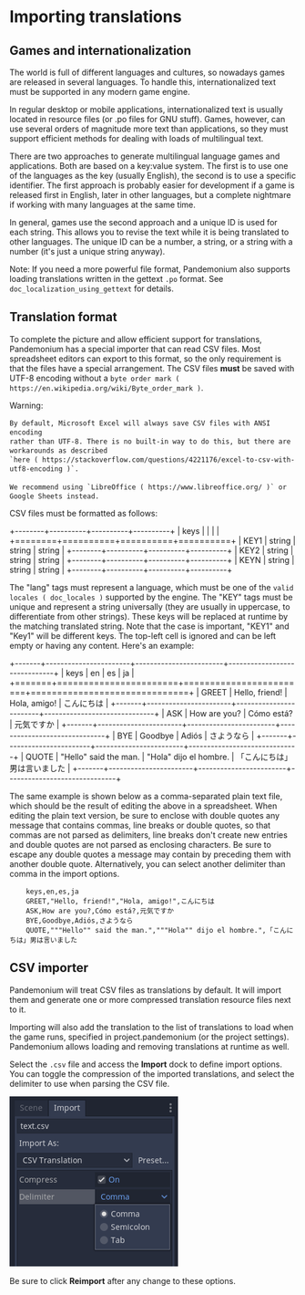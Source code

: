 

Importing translations
======================

Games and internationalization
------------------------------

The world is full of different languages and cultures, so nowadays games
are released in several languages. To handle this, internationalized text
must be supported in any modern game engine.

In regular desktop or mobile applications, internationalized text is
usually located in resource files (or .po files for GNU stuff). Games,
however, can use several orders of magnitude more text than
applications, so they must support efficient methods for dealing with
loads of multilingual text.

There are two approaches to generate multilingual language games and
applications. Both are based on a key:value system. The first is to use
one of the languages as the key (usually English), the second is to use a
specific identifier. The first approach is probably easier for
development if a game is released first in English, later in other
languages, but a complete nightmare if working with many languages at
the same time.

In general, games use the second approach and a unique ID is used for
each string. This allows you to revise the text while it is being
translated to other languages. The unique ID can be a number, a string,
or a string with a number (it's just a unique string anyway).

Note:
 If you need a more powerful file format, Pandemonium also supports
          loading translations written in the gettext `.po` format. See
          `doc_localization_using_gettext` for details.

Translation format
------------------

To complete the picture and allow efficient support for translations,
Pandemonium has a special importer that can read CSV files. Most spreadsheet
editors can export to this format, so the only requirement is that the files
have a special arrangement. The CSV files **must** be saved with UTF-8 encoding
without a `byte order mark ( https://en.wikipedia.org/wiki/Byte_order_mark )`.

Warning:


    By default, Microsoft Excel will always save CSV files with ANSI encoding
    rather than UTF-8. There is no built-in way to do this, but there are
    workarounds as described
    `here ( https://stackoverflow.com/questions/4221176/excel-to-csv-with-utf8-encoding )`.

    We recommend using `LibreOffice ( https://www.libreoffice.org/ )` or Google Sheets instead.

CSV files must be formatted as follows:

+--------+----------+----------+----------+
| keys   | <lang1>  | <lang2>  | <langN>  |
+========+==========+==========+==========+
| KEY1   | string   | string   | string   |
+--------+----------+----------+----------+
| KEY2   | string   | string   | string   |
+--------+----------+----------+----------+
| KEYN   | string   | string   | string   |
+--------+----------+----------+----------+

The "lang" tags must represent a language, which must be one of the `valid
locales ( doc_locales )` supported by the engine. The "KEY" tags must be
unique and represent a string universally (they are usually in
uppercase, to differentiate from other strings). These keys will be replaced at
runtime by the matching translated string. Note that the case is important,
"KEY1" and "Key1" will be different keys.
The top-left cell is ignored and can be left empty or having any content.
Here's an example:

+-------+-----------------------+------------------------+------------------------------+
| keys  | en                    | es                     | ja                           |
+=======+=======================+========================+==============================+
| GREET | Hello, friend!        | Hola, amigo!           | こんにちは                   |
+-------+-----------------------+------------------------+------------------------------+
| ASK   | How are you?          | Cómo está?             | 元気ですか                   |
+-------+-----------------------+------------------------+------------------------------+
| BYE   | Goodbye               | Adiós                  | さようなら                   |
+-------+-----------------------+------------------------+------------------------------+
| QUOTE | "Hello" said the man. | "Hola" dijo el hombre. | 「こんにちは」男は言いました |
+-------+-----------------------+------------------------+------------------------------+

The same example is shown below as a comma-separated plain text file,
which should be the result of editing the above in a spreadsheet.
When editing the plain text version, be sure to enclose with double
quotes any message that contains commas, line breaks or double quotes,
so that commas are not parsed as delimiters, line breaks don't create new
entries and double quotes are not parsed as enclosing characters. Be sure
to escape any double quotes a message may contain by preceding them with
another double quote. Alternatively, you can select another delimiter than
comma in the import options.

```
    keys,en,es,ja
    GREET,"Hello, friend!","Hola, amigo!",こんにちは
    ASK,How are you?,Cómo está?,元気ですか
    BYE,Goodbye,Adiós,さようなら
    QUOTE,"""Hello"" said the man.","""Hola"" dijo el hombre.",「こんにちは」男は言いました
```

CSV importer
------------

Pandemonium will treat CSV files as translations by default. It will import them
and generate one or more compressed translation resource files next to it.

Importing will also add the translation to the list of
translations to load when the game runs, specified in project.pandemonium (or the
project settings). Pandemonium allows loading and removing translations at
runtime as well.

Select the `.csv` file and access the **Import** dock to define import
options. You can toggle the compression of the imported translations, and
select the delimiter to use when parsing the CSV file.

![](img/import_csv.png)

Be sure to click **Reimport** after any change to these options.
